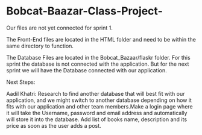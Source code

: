 # Bobcat-Baazar-Class-Project-

Our files are not yet connected for sprint 1.

The Front-End files are located in the HTML folder and need to be within the same directory to function.

The Database Files are located in the Bobcat_Bazaar/flaskr folder. For this sprint the database is not connected with the application. But for the next sprint we will have the Database connected with our application.

Next Steps:

Aadil Khatri: Research to find another database that will best fit with our application, and we might switch to another database depending on how it fits with our application and other team members.Make a login page where it will take the Username, password and email address and automatically will store it into the database. Add list of books name, description and its price as soon as the user adds a post. 
